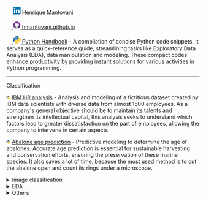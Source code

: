 ㅤ<a href="https://www.linkedin.com/in/hmantovani">
<img src="https://github.com/hmantovani/hmantovani/blob/main/linkedin.png" alt="LinkedIn" width="20" height="20">
</a> [Henrique Mantovani](https://www.linkedin.com/in/hmantovani)

ㅤ<a href="https://hmantovani.github.io">
<img src="https://github.com/hmantovani/hmantovani/blob/main/github.png" alt="GitHub" width="20" height="20">
</a> [hmantovani.github.io](https://hmantovani.github.io)

ㅤ<a href="https://github.com/hmantovani/py-handbook">
<img src="https://github.com/hmantovani/hmantovani/blob/main/py.png" alt="Python Handbook" width="20" height="20">
</a> [Python Handbook](https://github.com/hmantovani/py-handbook) - A compilation of concise Python code snippets. It serves as a quick-reference guide, streamlining tasks like Exploratory Data Analysis (EDA), data manipulation and modeling. These compact codes enhance productivity by providing instant solutions for various activities in Python programming.

<hr>

<summary>Classification</summary>

<img src="https://github.com/hmantovani/hmantovani/blob/main/py.png" height="10" width="10"/> [IBM HR analysis](https://github.com/hmantovani/hmantovani/tree/main/IBM-HR-EN) - Analysis and modeling of a fictitious dataset created by IBM data scientists with diverse data from almost 1500 employees. As a company's general objective should be to maintain its talents and strengthen its intellectual capital, this analysis seeks to understand which factors lead to greater dissatisfaction on the part of employees, allowing the company to intervene in certain aspects.

<img src="https://github.com/hmantovani/hmantovani/blob/main/py.png" height="10" width="10"/> [Abalone age prediction](https://github.com/hmantovani/hmantovani/tree/main/abalone-EN) - Predictive modeling to determine the age of abalones. Accurate age prediction is essential for sustainable harvesting and conservation efforts, ensuring the preservation of these marine species. It also saves a lot of time, because the most used method is to cut the abalone open and count its rings under a microscope.

<details>
<summary>Image classification</summary>

<img src="https://github.com/hmantovani/hmantovani/blob/main/py.png" height="10" width="10"/> [Keras + MNIST](https://github.com/hmantovani/hmantovani/tree/main/keras-mnist-EN) - Creation, training, and application of models for **image classification** on the famous MNIST dataset. The MNIST dataset is a large collection of handwritten digits, often used to train image processing systems and widely employed by individuals in the process of advancing their knowledge in the field of Machine Learning and image processing.

</details>

<details>
<summary>EDA</summary>

<img src="https://github.com/hmantovani/hmantovani/blob/main/r.png" height="10" width="10"/> [E-commerce da Olist](https://github.com/hmantovani/hmantovani/tree/main/olist) - Análise e modelagem de dados usando o dataset de e-commerce da Olist, disponibilizado no Kaggle. O objetivo final é criar um modelo capaz de prever a probabilidade de um cliente ficar satisfeito ao comprar um produto.

</details>

<details>
<summary>Others</summary>

<img src="https://github.com/hmantovani/hmantovani/blob/main/r.png" height="10" width="10"/> [Football projects](https://github.com/hmantovani/hmantovani/tree/main/football-EN) - Special folder for storing football-related projects, designed as an informal way to mix a hobby with learning, making the process lighter and more enjoyable. This folder currently has 2 projects, but this number will always be subject to expansion. This folder serves as a measure of personal evolution in the knowledge necessary for a data analyst.

</details>